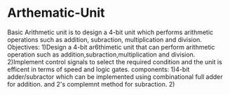 # Arthematic-Unit
Basic Arithmetic unit is to design  a 4-bit unit which performs arithmetic operations such as addition, subraction, multiplication and division.
Objectives:
1)Design a 4-bit ar6thimetic unit that can perform arithmetic operation such as addition,subraction,multiplication and division.
2)Implement control signals to select the required condition and the unit is efficent in terms of speed and logic gates.
components:
1)4-bit adder/subractor which can be implemented using combinational full adder for addition. and 2's complemnt method for subraction.
2)
